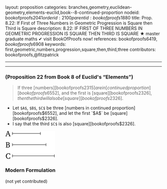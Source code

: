 layout: proposition
categories: branches,geometry,euclidean-geometry,elements-euclid,book--8-continued-proportion
nodeid: bookofproofs$2041
orderid: 2100
parentid: bookofproofs$1880
title: Prop. 8.22: If First of Three Numbers in Geometric Progression is Square then Third is Square
description: 8.22: IF FIRST OF THREE NUMBERS IN GEOMETRIC PROGRESSION IS SQUARE THEN THIRD IS SQUARE &#9733; master graduate maths &#10004; visit BookOfProofs now!
references: bookofproofs$6419,bookofproofs$6908
keywords: first,geometric,numbers,progression,square,then,third,three
contributors: bookofproofs,@fitzpatrick

---


---

### (Proposition 22 from Book 8 of Euclid's “Elements”)

> If three [numbers][bookofproofs$2315] are in [continued proportion][bookofproofs$6552], and the first is [square][bookofproofs$2326], then the third will also be [square][bookofproofs$2326].
* Let `$A$`, `$B$`, `$C$` be three [numbers in continued proportion][bookofproofs$6552], and let the first `$A$` be [square][bookofproofs$2326].
* I say that the third `$C$` is also [square][bookofproofs$2326].

![fig22e](https://github.com/bookofproofs/bookofproofs.github.io/blob/main/_sources/_assets/images/euclid/Book08/fig22e.png?raw=true)


### Modern Formulation

(not yet contributed)
